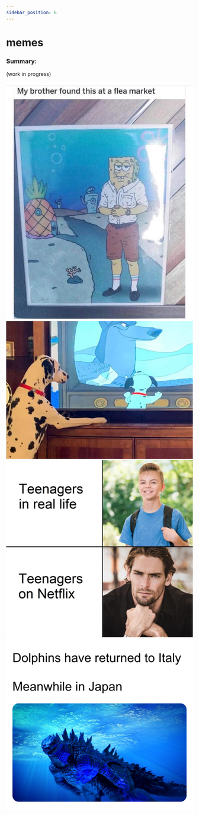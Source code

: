 ```yaml
---
sidebar_position: 6
---
```


# memes

### Summary:

(work in progress)

![meme](../../../static/img/memes/big-spongebob.jpg)
![meme](../../../static/img/memes/dalmation.jpg)
![meme](../../../static/img/memes/netflix-teenagers.jpg)
![meme](../../../static/img/memes/meanwhile-in-japan.png)










